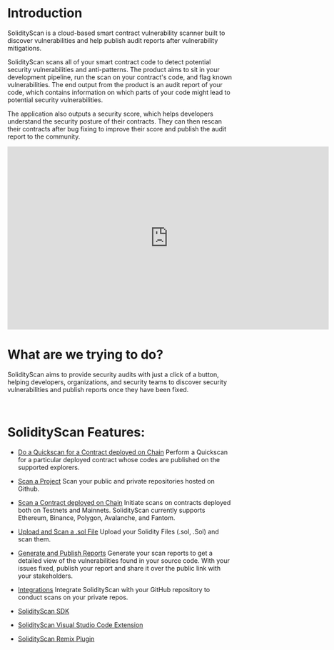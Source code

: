 # Introduction

SolidityScan is a cloud-based smart contract vulnerability scanner built to discover vulnerabilities and help publish audit reports after vulnerability mitigations.

SolidityScan scans all of your smart contract code to detect potential security vulnerabilities and anti-patterns. The product aims to sit in your development pipeline, run the scan on your contract's code, and flag known vulnerabilities. The end output from the product is an audit report of your code, which contains information on which parts of your code might lead to potential security vulnerabilities.

The application also outputs a security score, which helps developers understand the security posture of their contracts. They can then rescan their contracts after bug fixing to improve their score and publish the audit report to the community.

<iframe width="720" height="410" src="https://www.youtube.com/embed/psu3GTKS_us" title="SolidityScan by CredShields - Intro" frameborder="0" allow="accelerometer; autoplay; clipboard-write; encrypted-media; gyroscope; picture-in-picture; web-share" allowfullscreen></iframe>

<br/>

# What are we trying to do?

SolidityScan aims to provide security audits with just a click of a button, helping developers, organizations, and security teams to discover security vulnerabilities and publish reports once they have been fixed.

<br/>

# SolidityScan Features:

- [Do a Quickscan for a Contract deployed on Chain](/quickscan/)
  Perform a Quickscan for a particular deployed contract whose codes are published on the supported explorers.
- [Scan a Project](/project/)
  Scan your public and private repositories hosted on Github.
- [Scan a Contract deployed on Chain](/block/)
  Initiate scans on contracts deployed both on Testnets and Mainnets. SolidityScan currently supports Ethereum, Binance, Polygon, Avalanche, and Fantom.
- [Upload and Scan a .sol File](./filescan/)
  Upload your Solidity Files (.sol, .Sol) and scan them.
- [Generate and Publish Reports](/report/)
  Generate your scan reports to get a detailed view of the vulnerabilities found in your source code. With your issues fixed, publish your report and share it over the public link with your stakeholders.
- [Integrations](/integrations/)
  Integrate SolidityScan with your GitHub repository to conduct scans on your private repos.
- [SolidityScan SDK](/sdk/)
- [SolidityScan Visual Studio Code Extension](/vscode/)
- [SolidityScan Remix Plugin](/remix/)

  <br/>
  <br/>
